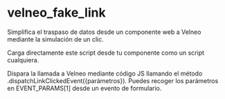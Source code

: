 # velneo_fake_link
Simplifica el traspaso de datos desde un componente web a Velneo mediante la simulación de un clic.

Carga directamente este script desde tu componente como un script cualquiera.

Dispara la llamada a Velneo mediante código JS llamando el método .dispatchLinkClickedEvent({parámetros}). Puedes recoger los parámetros en EVENT_PARAMS[1] desde un evento de formulario.
